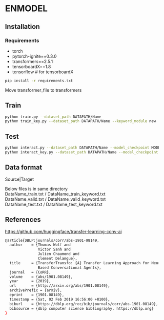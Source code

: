 # ENMODEL

## Installation

### Requirements
* torch
* pytorch-ignite==0.3.0
* transformers==2.5.1
* tensorboardX==1.8
* tensorflow  # for tensorboardX

```bash
pip install -r requirements.txt
```
Move transformer_file to transformers



## Train

```bash
python train.py --dataset_path DATAPATH/Name
python train_key.py --dataset_path DATAPATH/Name --keyword_module new
```

## Test

```bash
python interact.py --dataset_path DATAPATH/Name --model_checkpoint MODELPATH/
python interact_key.py --dataset_path DATAPATH/Name --model_checkpoint MODELPATH/
```

## Data format

Source|Target

Below files is in same directory  
DataName_train.txt  / DataName_train_keyword.txt  
DataName_valid.txt  / DataName_valid_keyword.txt  
DataName_test.txt   / DataName_test_keyword.txt  

## References
https://github.com/huggingface/transfer-learning-conv-ai  
```bash
@article{DBLP:journals/corr/abs-1901-08149,
  author    = {Thomas Wolf and
               Victor Sanh and
               Julien Chaumond and
               Clement Delangue},
  title     = {TransferTransfo: {A} Transfer Learning Approach for Neural Network
               Based Conversational Agents},
  journal   = {CoRR},
  volume    = {abs/1901.08149},
  year      = {2019},
  url       = {http://arxiv.org/abs/1901.08149},
  archivePrefix = {arXiv},
  eprint    = {1901.08149},
  timestamp = {Sat, 02 Feb 2019 16:56:00 +0100},
  biburl    = {https://dblp.org/rec/bib/journals/corr/abs-1901-08149},
  bibsource = {dblp computer science bibliography, https://dblp.org}
}
```
